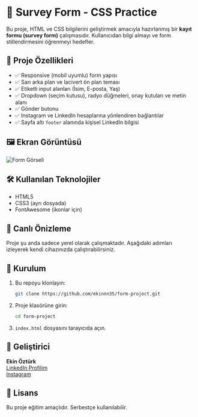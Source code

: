 
# 🎯 Survey Form - CSS Practice

Bu proje, HTML ve CSS bilgilerini geliştirmek amacıyla hazırlanmış bir **kayıt formu (survey form)** çalışmasıdır. Kullanıcıdan bilgi almayı ve form stillendirmesini öğrenmeyi hedefler.

## 📌 Proje Özellikleri

- ✅ Responsive (mobil uyumlu) form yapısı
- ✅ Sarı arka plan ve lacivert ön plan teması
- ✅ Etiketli input alanları (İsim, E-posta, Yaş)
- ✅ Dropdown (seçim kutusu), radyo düğmeleri, onay kutuları ve metin alanı
- ✅ Gönder butonu
- ✅ Instagram ve LinkedIn hesaplarına yönlendiren bağlantılar
- ✅ Sayfa altı `footer` alanında kişisel LinkedIn bilgisi

## 🖼️ Ekran Görüntüsü

![Form Görseli](img/form-preview.png)

## 🛠️ Kullanılan Teknolojiler

- HTML5
- CSS3 (ayrı dosyada)
- FontAwesome (ikonlar için)

## 🔗 Canlı Önizleme

Proje şu anda sadece yerel olarak çalışmaktadır. Aşağıdaki adımları izleyerek kendi cihazınızda çalıştırabilirsiniz.

## 💾 Kurulum

1. Bu repoyu klonlayın:
   ```bash
   git clone https://github.com/ekinnn35/form-project.git
   ```
2. Proje klasörüne girin:
   ```bash
   cd form-project
   ```
3. `index.html` dosyasını tarayıcıda açın.

## 👤 Geliştirici

**Ekin Öztürk**  
[LinkedIn Profilim](https://www.linkedin.com/in/ekin-%C3%B6zt%C3%BCrk-a06659249/)  
[Instagram](https://www.instagram.com/ekinozturk35/)

## 📝 Lisans

Bu proje eğitim amaçlıdır. Serbestçe kullanılabilir.
